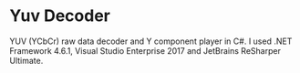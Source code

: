 # Yuv Decoder
YUV (YCbCr) raw data decoder and Y component player in C#. I used .NET Framework 4.6.1, Visual Studio Enterprise 2017 and JetBrains ReSharper Ultimate.
